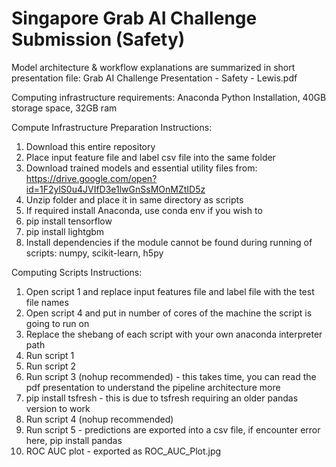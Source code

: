 # Singapore Grab AI Challenge Submission (Safety)

Model architecture & workflow explanations are summarized in short presentation file: Grab AI Challenge Presentation - Safety - Lewis.pdf

Computing infrastructure requirements: Anaconda Python Installation, 40GB storage space, 32GB ram

Compute Infrastructure Preparation Instructions:
  1) Download this entire repository
  2) Place input feature file and label csv file into the same folder
  3) Download trained models and essential utility files from: https://drive.google.com/open?id=1F2ylS0u4JVIfD3e1lwGnSsMOnMZtID5z
  4) Unzip folder and place it in same directory as scripts
  5) If required install Anaconda, use conda env if you wish to
  6) pip install tensorflow
  7) pip install lightgbm
  8) Install dependencies if the module cannot be found during running of scripts: numpy, scikit-learn, h5py

Computing Scripts Instructions:
  1) Open script 1 and replace input features file and label file with the test file names
  2) Open script 4 and put in number of cores of the machine the script is going to run on
  3) Replace the shebang of each script with your own anaconda interpreter path
  4) Run script 1
  5) Run script 2
  6) Run script 3 (nohup recommended) - this takes time, you can read the pdf presentation to understand the pipeline architecture more
  7) pip install tsfresh - this is due to tsfresh requiring an older pandas version to work
  8) Run script 4 (nohup recommended)
  9) Run script 5 - predictions are exported into a csv file, if encounter error here, pip install pandas
  10) ROC AUC plot - exported as ROC_AUC_Plot.jpg
  
